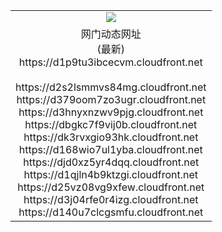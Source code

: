 ﻿<table>
  <tr></tr>
  <tr><td colspan=2 align=center><img src="https://d1p9tu3ibcecvm.cloudfront.net/Up/oGate.jpg" /></td></tr>
  <tr><td colspan=2 align=center>网门动态网址<br/>(最新)
<br>https://d1p9tu3ibcecvm.cloudfront.net
<br/>
<br>https://d2s2lsmmvs84mg.cloudfront.net
<br>https://d379oom7zo3ugr.cloudfront.net
<br>https://d3hnyxnzwv9pjg.cloudfront.net
<br>https://dbgkc7f9vij0b.cloudfront.net
<br>https://dk3rvxgio93hk.cloudfront.net
<br>https://d168wio7ul1yba.cloudfront.net
<br>https://djd0xz5yr4dqq.cloudfront.net
<br>https://d1qjln4b9ktzgi.cloudfront.net
<br>https://d25vz08vg9xfew.cloudfront.net
<br>https://d3j04rfe0r4izg.cloudfront.net
<br>https://d140u7clcgsmfu.cloudfront.net
    </td>
  </tr>
</table>
